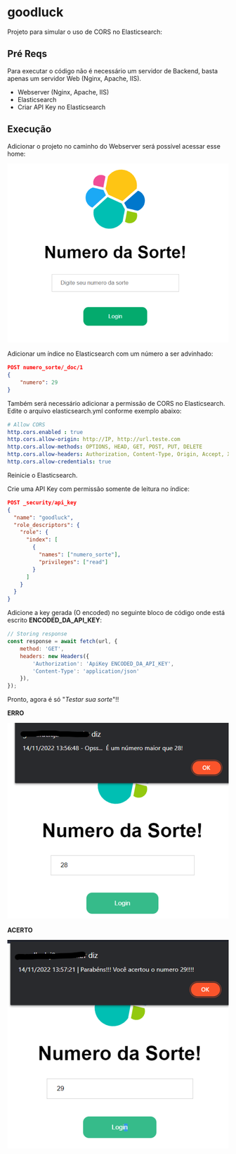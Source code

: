 # goodluck
Projeto para simular o uso de CORS no Elasticsearch:

## Pré Reqs

Para executar o código não é necessário um servidor de Backend, basta apenas um servidor Web (Nginx, Apache, IIS).

* Webserver (Nginx, Apache, IIS)
* Elasticsearch
* Criar API Key no Elasticsearch

## Execução

Adicionar o projeto no caminho do Webserver será possível acessar esse home:

![](artefatos/home.png)

Adicionar um índice no Elasticsearch com um número a ser advinhado:

```json
POST numero_sorte/_doc/1
{
    "numero": 29
}
```

Também será necessário adicionar a permissão de CORS no Elasticsearch.
Edite o arquivo elasticsearch.yml conforme exemplo abaixo:


```yaml
# Allow CORS
http.cors.enabled : true
http.cors.allow-origin: http://IP, http://url.teste.com
http.cors.allow-methods: OPTIONS, HEAD, GET, POST, PUT, DELETE
http.cors.allow-headers: Authorization, Content-Type, Origin, Accept, X-Requested-With
http.cors.allow-credentials: true
```

Reinicie o Elasticsearch.

Crie uma API Key com permissão somente de leitura no índice:

```json
POST _security/api_key
{
  "name": "goodluck",
  "role_descriptors": { 
    "role": {
      "index": [
        {
          "names": ["numero_sorte"],
          "privileges": ["read"]
        }
      ]
    }
  }
}
```

Adicione a key gerada (O encoded) no seguinte bloco de código onde está escrito **ENCODED_DA_API_KEY**:

```js
// Storing response
const response = await fetch(url, { 
    method: 'GET', 
    headers: new Headers({
        'Authorization': 'ApiKey ENCODED_DA_API_KEY', 
        'Content-Type': 'application/json'
    }),
});
```

Pronto, agora é só "*Testar sua sorte*"!!

**ERRO**

![](artefatos/error.png)

**ACERTO**

![](artefatos/acerto.png)
